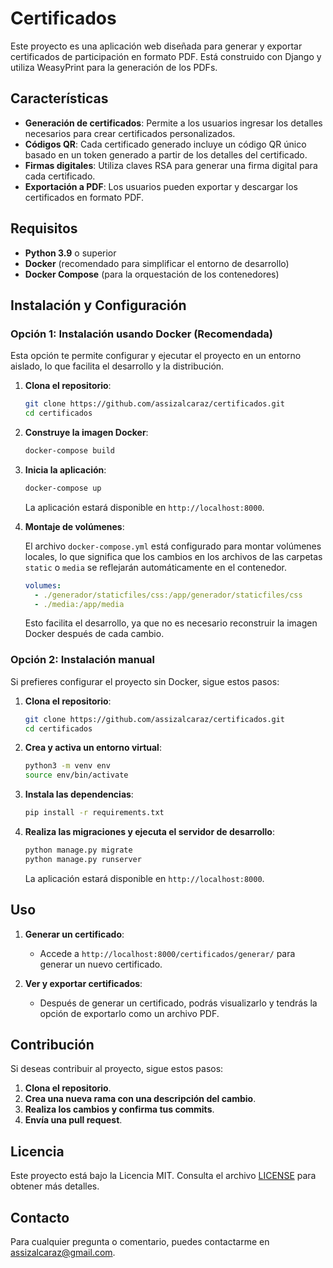# Certificados

Este proyecto es una aplicación web diseñada para generar y exportar certificados de participación en formato PDF. Está construido con Django y utiliza WeasyPrint para la generación de los PDFs.

## Características

- **Generación de certificados**: Permite a los usuarios ingresar los detalles necesarios para crear certificados personalizados.
- **Códigos QR**: Cada certificado generado incluye un código QR único basado en un token generado a partir de los detalles del certificado.
- **Firmas digitales**: Utiliza claves RSA para generar una firma digital para cada certificado.
- **Exportación a PDF**: Los usuarios pueden exportar y descargar los certificados en formato PDF.

## Requisitos

- **Python 3.9** o superior
- **Docker** (recomendado para simplificar el entorno de desarrollo)
- **Docker Compose** (para la orquestación de los contenedores)

## Instalación y Configuración

### Opción 1: Instalación usando Docker (Recomendada)

Esta opción te permite configurar y ejecutar el proyecto en un entorno aislado, lo que facilita el desarrollo y la distribución.

1. **Clona el repositorio**:

   ```bash
   git clone https://github.com/assizalcaraz/certificados.git
   cd certificados
   ```

2. **Construye la imagen Docker**:

   ```bash
   docker-compose build
   ```

3. **Inicia la aplicación**:

   ```bash
   docker-compose up
   ```

   La aplicación estará disponible en `http://localhost:8000`.

4. **Montaje de volúmenes**:

   El archivo `docker-compose.yml` está configurado para montar volúmenes locales, lo que significa que los cambios en los archivos de las carpetas `static` o `media` se reflejarán automáticamente en el contenedor.

   ```yaml
   volumes:
     - ./generador/staticfiles/css:/app/generador/staticfiles/css
     - ./media:/app/media
   ```

   Esto facilita el desarrollo, ya que no es necesario reconstruir la imagen Docker después de cada cambio.

### Opción 2: Instalación manual

Si prefieres configurar el proyecto sin Docker, sigue estos pasos:

1. **Clona el repositorio**:

   ```bash
   git clone https://github.com/assizalcaraz/certificados.git
   cd certificados
   ```

2. **Crea y activa un entorno virtual**:

   ```bash
   python3 -m venv env
   source env/bin/activate
   ```

3. **Instala las dependencias**:

   ```bash
   pip install -r requirements.txt
   ```

4. **Realiza las migraciones y ejecuta el servidor de desarrollo**:

   ```bash
   python manage.py migrate
   python manage.py runserver
   ```

   La aplicación estará disponible en `http://localhost:8000`.

## Uso

1. **Generar un certificado**:

   - Accede a `http://localhost:8000/certificados/generar/` para generar un nuevo certificado.

2. **Ver y exportar certificados**:

   - Después de generar un certificado, podrás visualizarlo y tendrás la opción de exportarlo como un archivo PDF.

## Contribución

Si deseas contribuir al proyecto, sigue estos pasos:

1. **Clona el repositorio**.
2. **Crea una nueva rama con una descripción del cambio**.
3. **Realiza los cambios y confirma tus commits**.
4. **Envía una pull request**.

## Licencia

Este proyecto está bajo la Licencia MIT. Consulta el archivo [LICENSE](LICENSE) para obtener más detalles.

## Contacto

Para cualquier pregunta o comentario, puedes contactarme en [assizalcaraz@gmail.com](mailto:assizalcaraz@gmail.com).
